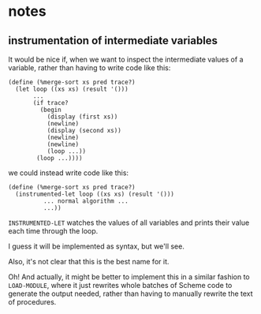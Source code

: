 # notes

## instrumentation of intermediate variables

It would be nice if, when we want to inspect the intermediate values of a variable, rather than having to write code like this:

```
(define (%merge-sort xs pred trace?)
  (let loop ((xs xs) (result '()))
       ...
       (if trace?
         (begin
           (display (first xs))
           (newline)
           (display (second xs))
           (newline)
           (newline)
           (loop ...))
        (loop ...))))
```

we could instead write code like this:

```
(define (%merge-sort xs pred trace?)
  (instrumented-let loop ((xs xs) (result '()))
          ... normal algorithm ...
          ...))
```

`INSTRUMENTED-LET` watches the values of all variables and prints their value each time through the loop.

I guess it will be implemented as syntax, but we'll see.

Also, it's not clear that this is the best name for it.

Oh!  And actually, it might be better to implement this in a similar fashion to `LOAD-MODULE`, where it just rewrites whole batches of Scheme code to generate the output needed, rather than having to manually rewrite the text of procedures.
